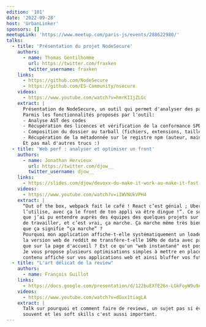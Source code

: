 ```yaml
---
edition: '101'
date: '2022-09-28'
host: 'UrbanLinker'
sponsors: []
meetupLink: 'https://www.meetup.com/paris-js/events/288622980/'
talks:
  - title: 'Présentation du projet NodeSecure'
    authors:
      - name: Thomas Gentilhomme
        url: https://twitter.com/fraxken
        twitter_username: fraxken
    links:
      - https://github.com/NodeSecure
      - https://github.com/ES-Community/nsecure
    videos:
      - https://www.youtube.com/watch?v=hmrKI1jZLGc
    extract: |
      Présentation de NodeSecure, un outil qui permet d'analyser des packages npm ou des projets en local. Le projet permet de très rapidement mettre en lumière des anomalies et des indicateurs de qualité sur des projets Node.js/JavaScript.
      Parmis les fonctionnalités proposés par l'outil:
      - Analyse AST des codes
      - Récupération des licences et vérification de la conformance SPDX.
      - Composition du dossier ou tarball (fichiers, extensions, taille sur disque etc).
      - Récupération de la métadonnée sur le registre npm (auteur, mainteneurs, version à jour etc).
      Et pas mal d'autres trucs :)
  - title: 'Web perf : analyser et optimiser un front'
    authors:
      - name: Jonathan Hervieux
        url: https://twitter.com/djow__
        twitter_username: djow__
    links:
      - https://slides.com/djow/devoxx-du-make-it-work-au-make-it-fast-des-quickwins-pour-booster-votre-application
    videos:
      - https://www.youtube.com/watch?v=iIWVNUkVPH4
    extract: |
      “Out of the box, webpack fait le café ! React c’est génial ; Uber, Airbnb, …, tout le monde 
      l’utilise, avec ça le front de ton appli va être dingue !”. Ce sont plus ou moins les phrases 
      que j’ai pu entendre auprès des équipes des quelques projets sur lesquels j’ai eu l’occasion 
      de travailler, et c’est vrai, ça marche. Ça marche même très bien. Mais au fait, qu’est ce 
      que ça signifie “ça marche” ?
      Pourquoi mon application affiche-t-elle systématiquement un loader à son démarrage ? Pourquoi 
      la version web de reddit me transfère-t-elle 16Mo de data avec pas moins de 236 requêtes rien 
      que sur la page d'accueil ? Est ce qu'un "web instantané" est possible ?
      Je vous propose plusieurs optimisations simples à mettre en place pour enfin maîtriser le 
      contenu affiché sur vos applications web et ainsi bluffer vos futurs utilisateurs.
  - title: "L'art délicat de la review"
    authors:
      - name: François Guillot
    links:
      - https://docs.google.com/presentation/d/122buEXfE26n-LGkFoyW9u9AwU3me4_dhsLfYROJL7qw/edit?usp=sharing
    videos:
      - https://www.youtube.com/watch?v=dGux1tiagLA
    extract: |
      Talk sur pourquoi et comment faire de reviews, un sujet pas si évident dont on ne parle pas 
      souvent et les soft skills c'est aussi important.
---
```

